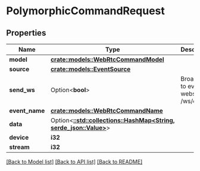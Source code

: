 # PolymorphicCommandRequest

## Properties

Name | Type | Description | Notes
------------ | ------------- | ------------- | -------------
**model** | [**crate::models::WebRtcCommandModel**](WebRTCCommandModel.md) |  | 
**source** | [**crate::models::EventSource**](EventSource.md) |  | 
**send_ws** | Option<**bool**> | Broadcast to events websocket: /ws/events | [optional]
**event_name** | [**crate::models::WebRtcCommandName**](WebRTCCommandName.md) |  | 
**data** | Option<[**::std::collections::HashMap<String, serde_json::Value>**](serde_json::Value.md)> |  | [optional]
**device** | **i32** |  | 
**stream** | **i32** |  | 

[[Back to Model list]](../README.md#documentation-for-models) [[Back to API list]](../README.md#documentation-for-api-endpoints) [[Back to README]](../README.md)


